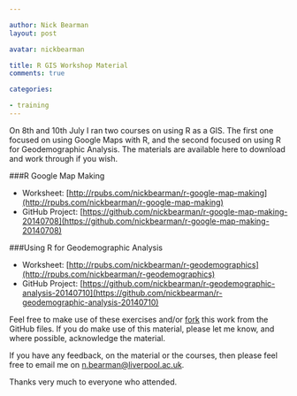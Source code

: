 ```yaml
---

author: Nick Bearman
layout: post

avatar: nickbearman

title: R GIS Workshop Material
comments: true

categories:

- training
---
```



On 8th and 10th July I ran two courses on using R as a GIS. The first one focused on using Google Maps with R, and the second focused on using R for Geodemographic Analysis. The materials are available here to download and work through if you wish.

###R Google Map Making
<script async class="speakerdeck-embed" data-id="50f335b0ea6e0131d95a32fca2380bff" data-ratio="1.33333333333333" src="//speakerdeck.com/assets/embed.js"></script>

* Worksheet: [http://rpubs.com/nickbearman/r-google-map-making](http://rpubs.com/nickbearman/r-google-map-making)
* GitHub Project: [https://github.com/nickbearman/r-google-map-making-20140708](https://github.com/nickbearman/r-google-map-making-20140708)

###Using R for Geodemographic Analysis
<script async class="speakerdeck-embed" data-id="80310ec0ea6e0131d95832fca2380bff" data-ratio="1.33333333333333" src="//speakerdeck.com/assets/embed.js"></script>

* Worksheet: [http://rpubs.com/nickbearman/r-geodemographics](http://rpubs.com/nickbearman/r-geodemographics)
* GitHub Project: [https://github.com/nickbearman/r-geodemographic-analysis-20140710](https://github.com/nickbearman/r-geodemographic-analysis-20140710)

Feel free to make use of these exercises and/or [fork](https://guides.github.com/activities/forking/ "Forking Projects") this work from the GitHub files. If you do make use of this material, please let me know, and where possible, acknowledge the material. 

If you have any feedback, on the material or the courses, then please feel free to email me on [n.bearman@liverpool.ac.uk](mailto:n.bearman@liverpool.ac.uk). 

Thanks very much to everyone who attended. 